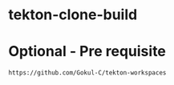 # tekton-clone-build
# Optional -  Pre requisite
```
https://github.com/Gokul-C/tekton-workspaces
```
